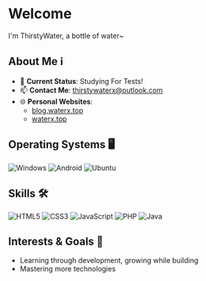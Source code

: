 # Welcome

I'm ThirstyWater, a bottle of water~

## About Me ℹ️

- 🌱 **Current Status**: Studying For Tests!
- 📫 **Contact Me**: thirstywaterx@outlook.com
- 🌐 **Personal Websites**:  
  - [blog.waterx.top](https://blog.waterx.top)  
  - [waterx.top](https://waterx.top)  

## Operating Systems 🖥️

![Windows](https://img.shields.io/badge/Windows-10-0078D6?style=flat-square&logo=windows&logoColor=white)   ![Android](https://img.shields.io/badge/Android-12-3DDC84?style=flat-square&logo=android&logoColor=white)   ![Ubuntu](https://img.shields.io/badge/Ubuntu-Latest-E95420?style=flat-square&logo=ubuntu&logoColor=white)  

## Skills 🛠️

![HTML5](https://img.shields.io/badge/HTML-5-E34F26?style=flat-square&logo=html5&logoColor=white)   ![CSS3](https://img.shields.io/badge/CSS-3-1572B6?style=flat-square&logo=css3&logoColor=white)   ![JavaScript](https://img.shields.io/badge/JavaScript-ES6+-F7DF1E?style=flat-square&logo=javascript&logoColor=black)   ![PHP](https://img.shields.io/badge/PHP-7+-777BB4?style=flat-square&logo=php&logoColor=white)   ![Java](https://img.shields.io/badge/Java-Latest-007396?style=flat-square&logo=java&logoColor=white)

## Interests & Goals 🎯

- Learning through development, growing while building  
- Mastering more technologies
